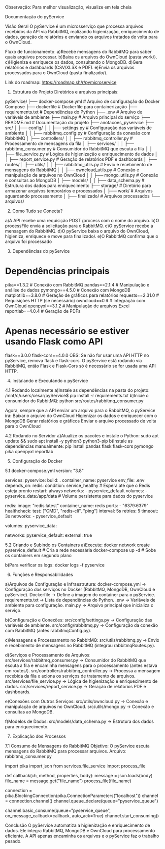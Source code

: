 Observação: Para melhor visualização, visualize em tela cheia

Documentação do pyService

Visão Geral
O pyService é um microsserviço que processa arquivos recebidos da API via RabbitMQ, realizando higienização, enriquecimento de 
dados, geração de relatórios e enviando os arquivos tratados de volta para o OwnCloud.

Fluxo de funcionamento:
a)Recebe mensagens do RabbitMQ para saber quais arquivos processar.
b)Baixa os arquivos do OwnCloud (pasta work/).
c)Higieniza e enriquece os dados, consultando o MongoDB.
d)Gera relatórios e dashboards (CSV/XLSX e PDF).
e)Envia os arquivos processados para o OwnCloud (pasta finalizado/).

Link do roadmap: https://roadmap.sh/r/pymicroservice 

1. Estrutura do Projeto
Diretórios e arquivos principais:

pyService/
├── docker-compose.yml              # Arquivo de configuração do Docker Compose
├── dockerfile                      # Dockerfile para containerização
├── requirements.txt                # Dependências do Python
├── .env                            # Arquivo de variáveis de ambiente
├── main.py                         # Arquivo principal do serviço
├── README.md                       # Documentação do projeto
├── anotacoes_pyservice
├── src/
│   ├── config/
│   │   ├── settings.py             # Configuração das variáveis de ambiente
│   │   ├── rabbitmq_config.py      # Configuração da conexão com RabbitMQ
│   ├── controllers/
│   │   ├── rabbitmq_controller.py  # Processamento de mensagens da fila
│   ├── services/
│   │   ├── rabbitmq_consumer.py    # Consumidor do RabbitMQ que escuta a fila
│   │   ├── file_service.py         # Lógica de higienização e enriquecimento de dados
│   │   ├── report_service.py       # Geração de relatórios PDF e dashboards
│   ├── routes/
│   ├── utils/
│   │   ├── rabbitmq_utils.py             # Envio e recebimento de mensagens do RabbitMQ
│   │   ├── owncloud_utils.py             # Conexão e manipulação de arquivos no OwnCloud
│   │   ├── mongo_utils.py                # Conexão e consultas ao MongoDB
│   ├── models/
│   │   ├── data_schema.py          # Estrutura dos dados para enriquecimento
├── storage/                        # Diretório para armazenar arquivos temporários e processados
│   ├── work/                       # Arquivos aguardando processamento
│   ├── finalizado/                 # Arquivos processados
└── arquivos/     


2. Como Tudo se Conecta?

a)A API recebe uma requisição POST /process com o nome do arquivo.
b)O processFile envia a solicitação para o RabbitMQ.
c)O pyService recebe a mensagem do RabbitMQ.
d)O pyService baixa o arquivo do OwnCloud, higieniza, enriquece e move para finalizado/.
e)O RabbitMQ confirma que o arquivo foi processado

3. Dependências do pyService

# Dependências principais
pika==1.3.2           # Conexão com RabbitMQ
pandas==2.1.4         # Manipulação e análise de dados
pymongo==4.5.0        # Conexão com MongoDB
matplotlib==3.8.0     # Geração de gráficos para relatórios
requests==2.31.0      # Requisições HTTP (se necessário)
owncloud==0.6         # Integração com OwnCloud
openpyxl==3.1.2       # Manipulação de arquivos Excel
reportlab==4.0.4      # Geração de PDFs

# Apenas necessário se estiver usando Flask como API
flask==3.0.0
flask-cors==4.0.0
OBS: Se não for usar uma API HTTP no pyService, remova flask e flask-cors.
O pyService está rodando via RabbitMQ, então Flask e Flask-Cors só é necessário se for usada uma API HTTP.

4. Instalando e Executando o pyService

4.1 Rodando localmente
a)Instale as dependências na pasta do projeto: 
/mnt/c/users/cesar/pyService$ pip install -r requirements.txt
b)Inicie o consumidor do RabbitMQ: 
python src/routes/rabbitmq_consumer.py

Agora, sempre que a API enviar um arquivo para o RabbitMQ, o pyService irá:
Baixar o arquivo do OwnCloud
Higienizar os dados e enriquecer com o MongoDB
Gerar relatórios e gráficos
Enviar o arquivo processado de volta para o OwnCloud

4.2 Rodando no Servidor
a)Atualize os pacotes e instale o Python: 
sudo apt update && sudo apt install -y python3 python3-pip
b)Instale as dependências manualmente: 
pip install pandas flask flask-cors pymongo pika openpyxl reportlab

5. Configuração do Docker

5.1 docker-compose.yml
version: "3.8"

services:
  pyservice:
    build: .
    container_name: pyservice
    env_file: .env
    depends_on:
      redis:
        condition: service_healthy  # Espera até que o Redis esteja pronto
    restart: always
    networks:
      - pyservice_default
    volumes:
      - pyservice_data:/app/data  # Volume persistente para dados do pyservice

  redis:
    image: "redis:latest"
    container_name: redis
    ports:
      - "6379:6379"
    healthcheck:
      test: ["CMD", "redis-cli", "ping"]
      interval: 5s
      retries: 5
      timeout: 3s
    networks:
      - pyservice_default

volumes:
  pyservice_data:

networks:
  pyservice_default:
    external: true

5.2 Criando e Subindo os Containers
a)Execute:
docker network create pyservice_default  # Cria a rede necessária
docker-compose up -d                     # Sobe os containers em segundo plano

b)Para verificar os logs:
docker logs -f pyservice

6. Funções e Responsabilidades

a)Arquivos de Configuração e Infraestrutura:
docker-compose.yml → Configuração dos serviços no Docker (RabbitMQ, MongoDB, OwnCloud e pyService).
Dockerfile → Define a imagem do container para o pyService.
requirements.txt → Lista de dependências do Python.
.env → Variáveis de ambiente para configuração.
main.py → Arquivo principal que inicializa o serviço.

b)Configuração e Conexões:
src/config/settings.py → Configuração das variáveis de ambiente.
src/config/rabbitmq.py → Configuração da conexão com RabbitMQ (antes rabbitmqConfig.py).

c)Mensagens e Processamento no RabbitMQ:
src/utils/rabbitmq.py → Envio e recebimento de mensagens no RabbitMQ (integrou rabbitmqRoutes.py).

d)Serviços e Processamento de Arquivos:
src/services/rabbitmq_consumer.py → Consumidor do RabbitMQ que escuta a fila e encaminha mensagens para o processamento (antes 
estava em routes/).
src/controllers/rabbitmq_controller.py → Processa a mensagem recebida da fila e aciona os serviços de tratamento de arquivos.
src/services/file_service.py → Lógica de higienização e enriquecimento de dados.
src/services/report_service.py → Geração de relatórios PDF e dashboards.

e)Conexões com Outros Serviços:
src/utils/owncloud.py → Conexão e manipulação de arquivos no OwnCloud.
src/utils/mongo.py → Conexão e consultas ao MongoDB.

f)Modelos de Dados:
src/models/data_schema.py → Estrutura dos dados para enriquecimento.

7. Explicação dos Processos

7.1 Consumo de Mensagens do RabbitMQ
Objetivo: O pyService escuta mensagens do RabbitMQ para processar arquivos.
Arquivo: rabbitmq_consumer.py

import pika
import json
from services.file_service import process_file

def callback(ch, method, properties, body):
    message = json.loads(body)
    file_name = message.get("file_name")
    process_file(file_name)

connection = pika.BlockingConnection(pika.ConnectionParameters("localhost"))
channel = connection.channel()
channel.queue_declare(queue="pyservice_queue")

channel.basic_consume(queue="pyservice_queue", on_message_callback=callback, auto_ack=True)
channel.start_consuming()

Conclusão
O pyService automatiza a higienização e enriquecimento de dados.
Ele integra RabbitMQ, MongoDB e OwnCloud para processamento eficiente.
A API apenas encaminha os arquivos e o pyService faz o trabalho pesado.